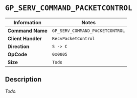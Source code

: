 # `GP_SERV_COMMAND_PACKETCONTROL`

| Information               | Notes |
|---                        |---    |
| **Command Name**          | `GP_SERV_COMMAND_PACKETCONTROL` |
| **Client Handler**        | `RecvPacketControl` |
| **Direction**             | `S -> C` |
| **OpCode**                | `0x0005` |
| **Size**                  | `Todo` |

## Description

_Todo._
